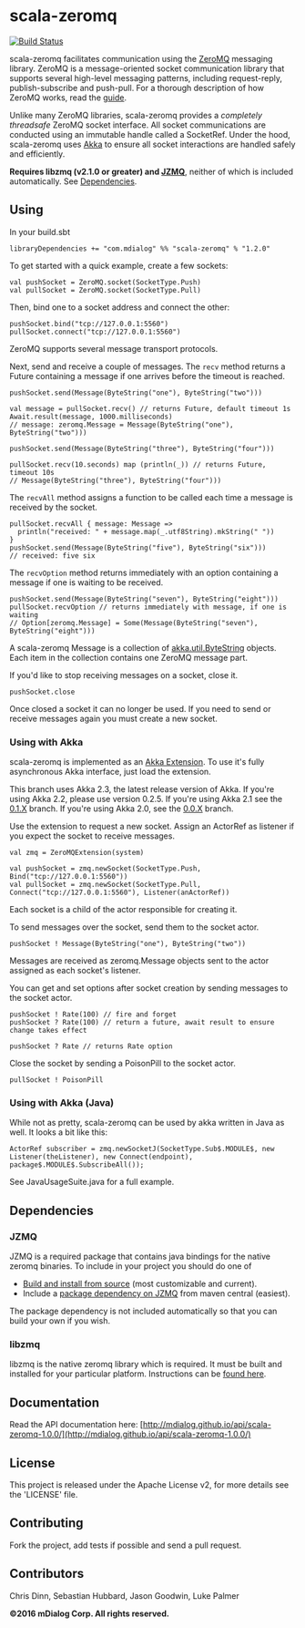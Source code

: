 # scala-zeromq

[![Build Status](https://travis-ci.org/mDialog/scala-zeromq.svg?branch=master)](https://travis-ci.org/mDialog/scala-zeromq)

scala-zeromq facilitates communication using the [ZeroMQ](http://zeromq.org)
messaging library. ZeroMQ is a message-oriented socket communication library that
supports several high-level messaging patterns, including request-reply,
publish-subscribe and push-pull. For a thorough description of how ZeroMQ works,
read the [guide](http://zguide.zeromq.org).

Unlike many ZeroMQ libraries, scala-zeromq provides a *completely threadsafe*
ZeroMQ socket interface. All socket communications are conducted using an
immutable handle called a SocketRef. Under the hood, scala-zeromq uses
[Akka](http://akka.io) to ensure all socket interactions are handled safely and
efficiently.

**Requires libzmq (v2.1.0 or greater) and [JZMQ](https://github.com/zeromq/jzmq)**,
neither of which is included automatically. See [Dependencies](#Dependencies).

## Using

In your build.sbt

    libraryDependencies += "com.mdialog" %% "scala-zeromq" % "1.2.0"

To get started with a quick example, create a few sockets:

    val pushSocket = ZeroMQ.socket(SocketType.Push)
    val pullSocket = ZeroMQ.socket(SocketType.Pull)

Then, bind one to a socket address and connect the other:

    pushSocket.bind("tcp://127.0.0.1:5560")
    pullSocket.connect("tcp://127.0.0.1:5560")

ZeroMQ supports several message transport protocols.

Next, send and receive a couple of messages. The `recv` method returns a Future
containing a message if one arrives before the timeout is reached.

    pushSocket.send(Message(ByteString("one"), ByteString("two")))

    val message = pullSocket.recv() // returns Future, default timeout 1s
    Await.result(message, 1000.milliseconds)
    // message: zeromq.Message = Message(ByteString("one"), ByteString("two")))

    pushSocket.send(Message(ByteString("three"), ByteString("four")))

    pullSocket.recv(10.seconds) map (println(_)) // returns Future, timeout 10s
    // Message(ByteString("three"), ByteString("four")))

The `recvAll` method assigns a function to be called each time a message is
received by the socket.

    pullSocket.recvAll { message: Message =>
      println("received: " + message.map(_.utf8String).mkString(" "))
    }
    pushSocket.send(Message(ByteString("five"), ByteString("six")))
    // received: five six

The `recvOption` method returns immediately with an option containing a message
if one is waiting to be received.

    pushSocket.send(Message(ByteString("seven"), ByteString("eight")))
    pullSocket.recvOption // returns immediately with message, if one is waiting
    // Option[zeromq.Message] = Some(Message(ByteString("seven"), ByteString("eight")))

A scala-zeromq Message is a collection of
[akka.util.ByteString](http://doc.akka.io/api/akka/snapshot/#akka.util.ByteString)
objects. Each item in the collection contains one ZeroMQ message part.

If you'd like to stop receiving messages on a socket, close it.

    pushSocket.close

Once closed a socket it can no longer be used. If you need to send or receive
messages again you must create a new socket.

### Using with Akka

scala-zeromq is implemented as an
[Akka Extension](http://doc.akka.io/docs/akka/snapshot/scala/extending-akka.html).
To use it's fully asynchronous Akka interface, just load the extension.

This branch uses Akka 2.3, the latest release version of Akka. If you're
using Akka 2.2, please use version 0.2.5. If you're using Akka 2.1 see the [0.1.X](https://github.com/mDialog/scala-zeromq/tree/0.1.X)
branch. If you're using Akka 2.0, see the [0.0.X](https://github.com/mDialog/scala-zeromq/tree/0.0.X)
branch.

Use the extension to request a new socket. Assign an ActorRef as listener if you
expect the socket to receive messages.

    val zmq = ZeroMQExtension(system)

    val pushSocket = zmq.newSocket(SocketType.Push, Bind("tcp://127.0.0.1:5560"))
    val pullSocket = zmq.newSocket(SocketType.Pull, Connect("tcp://127.0.0.1:5560"), Listener(anActorRef))

Each socket is a child of the actor responsible for creating it.

To send messages over the socket, send them to the socket actor.

    pushSocket ! Message(ByteString("one"), ByteString("two"))

Messages are received as zeromq.Message objects sent to the actor assigned as
each socket's listener.

You can get and set options after socket creation by sending messages to the
socket actor.

    pushSocket ! Rate(100) // fire and forget
    pushSocket ? Rate(100) // return a future, await result to ensure change takes effect

    pushSocket ? Rate // returns Rate option

Close the socket by sending a PoisonPill to the socket actor.

    pullSocket ! PoisonPill
    
### Using with Akka (Java)

While not as pretty, scala-zeromq can be used by akka written in Java as well. It looks a bit like this:

    ActorRef subscriber = zmq.newSocketJ(SocketType.Sub$.MODULE$, new Listener(theListener), new Connect(endpoint), package$.MODULE$.SubscribeAll());

See JavaUsageSuite.java for a full example.

## <a name="Dependencies"></a>Dependencies

### JZMQ

JZMQ is a required package that contains java bindings for the native zeromq binaries. To include in your project you should do one of

* [Build and install from source](https://github.com/zeromq/jzmq#building-and-installing-jzmq) (most customizable and current).
* Include a [package dependency on JZMQ](http://search.maven.org/#artifactdetails|org.zeromq|jzmq|3.1.0|jar) from maven central (easiest).

The package dependency is not included automatically so that you can build your own if you wish.

### libzmq

libzmq is the native zeromq library which is required. It must be built and installed for your particular platform. Instructions can be [found here](http://zeromq.org/intro:get-the-software).

## Documentation

Read the API documentation here: [http://mdialog.github.io/api/scala-zeromq-1.0.0/](http://mdialog.github.io/api/scala-zeromq-1.0.0/)

## License

This project is released under the Apache License v2, for more details see the 'LICENSE' file.

## Contributing

Fork the project, add tests if possible and send a pull request.

## Contributors

Chris Dinn, Sebastian Hubbard, Jason Goodwin, Luke Palmer

**©2016 mDialog Corp. All rights reserved.**
